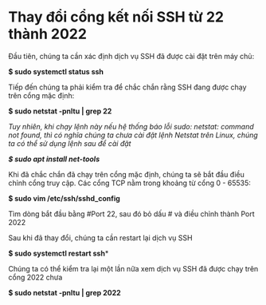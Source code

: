 #  Thay đổi cổng kết nối SSH từ 22 thành 2022
Đầu tiên, chúng ta cần xác định dịch vụ SSH đã được cài đặt trên máy chủ:

**$ sudo systemctl status ssh**

Tiếp đến chúng ta phải kiểm tra để chắc chắn rằng SSH đang được chạy trên cổng mặc định:

**$ sudo netstat -pnltu | grep 22**

_Tuy nhiên, khi chạy lệnh này nếu hệ thống báo lỗi sudo: netstat: command not found, thì có nghĩa chúng ta chưa cài đặt lệnh Netstat trên Linux, chúng ta có thể sử dụng lệnh sau để cài đặt_

_**$ sudo apt install net-tools**_

Khi đã chắc chắn đã chạy trên cổng mặc định, chúng ta sẽ bắt đầu điều chỉnh cổng truy cập. Các cổng TCP nằm trong khoảng từ cổng 0 - 65535:

**$ sudo vim /etc/ssh/sshd_config**

Tìm dòng bắt đầu bằng #Port 22, sau đó bỏ dấu # và điều chỉnh thành Port 2022

Sau khi đã thay đổi, chúng ta cần restart lại dịch vụ SSH

**$ sudo systemctl restart ssh***

Chúng ta có thể kiểm tra lại một lần nữa xem dịch vụ SSH đã được chạy trên cổng 2022 chưa

**$ sudo netstat -pnltu | grep 2022**






